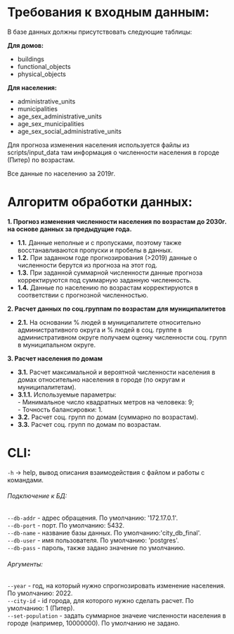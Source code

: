 # Требования к входным данным:

В базе данных должны присутствовать следующие таблицы:

**Для домов:**
- buildings
- functional_objects
- physical_objects

**Для населения:**
- administrative_units
- municipalities
- age_sex_administrative_units
- age_sex_municipalities
- age_sex_social_administrative_units

Для прогноза изменения населения используется файлы из scripts/input_data
там информация о численности населения в городе (Питер) по возрастам.

Все данные по населению за 2019г.  

# Алгоритм обработки данных:

**1. Прогноз изменения численности населения по возрастам до 2030г. на основе данных за предыдущие года.**
- **1.1.** Данные неполные и с пропусками, поэтому также восстанавливаются пропуски и пробелы в данных.
- **1.2.** При заданном годе прогнозирования (>2019) данные о численности берутся из прогноза на этот год.
- **1.3.** При заданной суммарной численности данные прогноза корректируются под суммарную заданную численность.
- **1.4.** Данные по населению по возрастам корректируются в соответствии с прогнозной численностью.

**2. Расчет данных по соц.группам по возрастам для муниципалитетов**
- **2.1.** На основании % людей в муниципалитете относительно административного округа и % людей в соц. группе в административном округе
           получаем оценку численности соц. групп в муниципальном округе.

**3. Расчет населения по домам**
- **3.1.** Расчет максимальной и вероятной численности населения в домах относительно населения в городе (по округам и муниципалитетам).
- **3.1.1.** Используемые параметры:  
             - Минимальное число квадратных метров на человека: 9;  
             - Точность балансировки: 1.
- **3.2.** Расчет соц. групп по домам (суммарно по возрастам).
- **3.3.** Расчет соц. групп по домам по возрастам.

# CLI:

`-h` -> help, вывод описания взаимодействия с файлом и работы с командами.  

###### Подключение к БД:  

`--db-addr` - адрес обращения. По умолчанию: '172.17.0.1'.  
`--db-port` - порт. По умолчанию: 5432.  
`--db-name` - название базы данных. По умолчанию:'city_db_final'.  
`--db-user` - имя пользователя. По умолчанию: 'postgres'.  
`--db-pass` - пароль, также задано значение по умолчанию.  

###### Аргументы:  

`--year` - год, на который нужно спрогнозировать изменение населения. По умолчанию: 2022.  
`--city-id` - id города, для которого нужно сделать расчет. По умолчанию: 1 (Питер).  
`--set-population` - задать суммарное значеие численности населения в городе (например, 10000000). По умолчанию не задано.  
